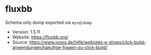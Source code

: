 # fluxbb

Schema only dump exported via `mysqldump`

- Version: 1.5.11
- Website: https://fluxbb.org/
- Source: https://www.ionos.de/hilfe/websites-e-shops/click-build-anwendungen/haeufige-fragen-zu-click-build/
